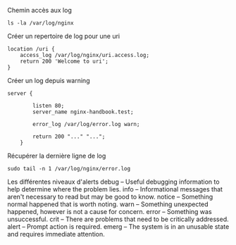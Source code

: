 Chemin accès aux log

```
ls -la /var/log/nginx
```

Créer un repertoire de log pour une uri

```
location /uri {
    access_log /var/log/nginx/uri.access.log;
    return 200 'Welcome to uri';
}
```

Créer un log depuis warning
```
server {

        listen 80;
        server_name nginx-handbook.test;

    	error_log /var/log/error.log warn;

        return 200 "..." "...";
    }
```

Récupérer la dernière ligne de log

```
sudo tail -n 1 /var/log/nginx/error.log
```

Les différentes niveaux d'alerts
debug – Useful debugging information to help determine where the problem lies.
info – Informational messages that aren't necessary to read but may be good to know.
notice – Something normal happened that is worth noting.
warn – Something unexpected happened, however is not a cause for concern.
error – Something was unsuccessful.
crit – There are problems that need to be critically addressed.
alert – Prompt action is required.
emerg – The system is in an unusable state and requires immediate attention.
